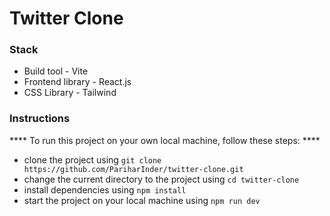 # Twitter Clone

### Stack
* Build tool - Vite
* Frontend library - React.js
* CSS Library - Tailwind

### Instructions

**** To run this project on your own local machine, follow these steps: ****
* clone the project using `git clone https://github.com/PariharInder/twitter-clone.git`
* change the current directory to the project using `cd twitter-clone`
* install dependencies using `npm install`
* start the project on your local machine using `npm run dev`